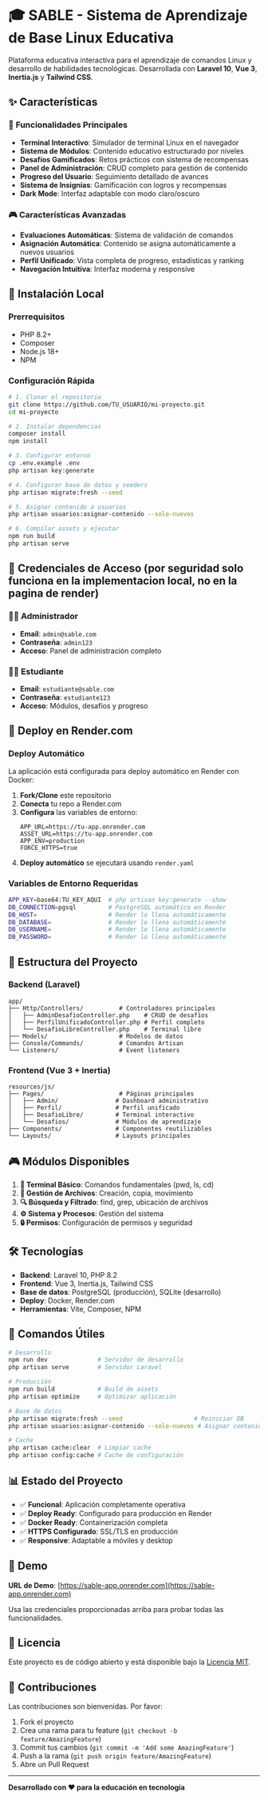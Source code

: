 # 🎓 SABLE - Sistema de Aprendizaje de Base Linux Educativa

Plataforma educativa interactiva para el aprendizaje de comandos Linux y desarrollo de habilidades tecnológicas. Desarrollada con **Laravel 10**, **Vue 3**, **Inertia.js** y **Tailwind CSS**.

## ✨ Características

### 🎯 **Funcionalidades Principales**
- **Terminal Interactivo**: Simulador de terminal Linux en el navegador
- **Sistema de Módulos**: Contenido educativo estructurado por niveles
- **Desafíos Gamificados**: Retos prácticos con sistema de recompensas
- **Panel de Administración**: CRUD completo para gestión de contenido
- **Progreso del Usuario**: Seguimiento detallado de avances
- **Sistema de Insignias**: Gamificación con logros y recompensas
- **Dark Mode**: Interfaz adaptable con modo claro/oscuro

### 🎮 **Características Avanzadas**
- **Evaluaciones Automáticas**: Sistema de validación de comandos
- **Asignación Automática**: Contenido se asigna automáticamente a nuevos usuarios
- **Perfil Unificado**: Vista completa de progreso, estadísticas y ranking
- **Navegación Intuitiva**: Interfaz moderna y responsive

## 🚀 Instalación Local

### **Prerrequisitos**
- PHP 8.2+
- Composer
- Node.js 18+
- NPM

### **Configuración Rápida**
```bash
# 1. Clonar el repositorio
git clone https://github.com/TU_USUARIO/mi-proyecto.git
cd mi-proyecto

# 2. Instalar dependencias
composer install
npm install

# 3. Configurar entorno
cp .env.example .env
php artisan key:generate

# 4. Configurar base de datos y seeders
php artisan migrate:fresh --seed

# 5. Asignar contenido a usuarios
php artisan usuarios:asignar-contenido --solo-nuevos

# 6. Compilar assets y ejecutar
npm run build
php artisan serve
```

## 🔑 Credenciales de Acceso (por seguridad solo funciona en la implementacion local, no en la pagina de render)

### 👨‍💼 **Administrador**
- **Email**: `admin@sable.com`
- **Contraseña**: `admin123`
- **Acceso**: Panel de administración completo

### 👨‍🎓 **Estudiante**
- **Email**: `estudiante@sable.com`
- **Contraseña**: `estudiante123`
- **Acceso**: Módulos, desafíos y progreso

## 🐳 Deploy en Render.com

### **Deploy Automático**
La aplicación está configurada para deploy automático en Render con Docker:

1. **Fork/Clone** este repositorio
2. **Conecta** tu repo a Render.com
3. **Configura** las variables de entorno:
   ```
   APP_URL=https://tu-app.onrender.com
   ASSET_URL=https://tu-app.onrender.com
   APP_ENV=production
   FORCE_HTTPS=true
   ```
4. **Deploy automático** se ejecutará usando `render.yaml`

### **Variables de Entorno Requeridas**
```bash
APP_KEY=base64:TU_KEY_AQUI  # php artisan key:generate --show
DB_CONNECTION=pgsql         # PostgreSQL automático en Render
DB_HOST=                    # Render lo llena automáticamente
DB_DATABASE=                # Render lo llena automáticamente
DB_USERNAME=                # Render lo llena automáticamente
DB_PASSWORD=                # Render lo llena automáticamente
```

## 📁 Estructura del Proyecto

### **Backend (Laravel)**
```
app/
├── Http/Controllers/          # Controladores principales
│   ├── AdminDesafioController.php    # CRUD de desafíos
│   ├── PerfilUnificadoController.php # Perfil completo
│   └── DesafioLibreController.php    # Terminal libre
├── Models/                    # Modelos de datos
├── Console/Commands/          # Comandos Artisan
└── Listeners/                 # Event listeners
```

### **Frontend (Vue 3 + Inertia)**
```
resources/js/
├── Pages/                     # Páginas principales
│   ├── Admin/                # Dashboard administrativo
│   ├── Perfil/               # Perfil unificado
│   ├── DesafioLibre/         # Terminal interactivo
│   └── Desafios/             # Módulos de aprendizaje
├── Components/               # Componentes reutilizables
└── Layouts/                  # Layouts principales
```

## 🎮 Módulos Disponibles

1. **📱 Terminal Básico**: Comandos fundamentales (pwd, ls, cd)
2. **📂 Gestión de Archivos**: Creación, copia, movimiento
3. **🔍 Búsqueda y Filtrado**: find, grep, ubicación de archivos
4. **⚙️ Sistema y Procesos**: Gestión del sistema
5. **🔒 Permisos**: Configuración de permisos y seguridad

## 🛠️ Tecnologías

- **Backend**: Laravel 10, PHP 8.2
- **Frontend**: Vue 3, Inertia.js, Tailwind CSS
- **Base de datos**: PostgreSQL (producción), SQLite (desarrollo)
- **Deploy**: Docker, Render.com
- **Herramientas**: Vite, Composer, NPM

## 🚀 Comandos Útiles

```bash
# Desarrollo
npm run dev              # Servidor de desarrollo
php artisan serve        # Servidor Laravel

# Producción
npm run build            # Build de assets
php artisan optimize     # Optimizar aplicación

# Base de datos
php artisan migrate:fresh --seed                    # Reiniciar DB
php artisan usuarios:asignar-contenido --solo-nuevos # Asignar contenido

# Cache
php artisan cache:clear  # Limpiar cache
php artisan config:cache # Cache de configuración
```

## 📊 Estado del Proyecto

- ✅ **Funcional**: Aplicación completamente operativa
- ✅ **Deploy Ready**: Configurado para producción en Render
- ✅ **Docker Ready**: Containerización completa
- ✅ **HTTPS Configurado**: SSL/TLS en producción
- ✅ **Responsive**: Adaptable a móviles y desktop

## 🎯 Demo

**URL de Demo**: [https://sable-app.onrender.com](https://sable-app.onrender.com)

Usa las credenciales proporcionadas arriba para probar todas las funcionalidades.

## 📝 Licencia

Este proyecto es de código abierto y está disponible bajo la [Licencia MIT](LICENSE).

## 🤝 Contribuciones

Las contribuciones son bienvenidas. Por favor:
1. Fork el proyecto
2. Crea una rama para tu feature (`git checkout -b feature/AmazingFeature`)
3. Commit tus cambios (`git commit -m 'Add some AmazingFeature'`)
4. Push a la rama (`git push origin feature/AmazingFeature`)
5. Abre un Pull Request

---

**Desarrollado con ❤️ para la educación en tecnología**
